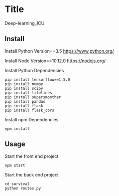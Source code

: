 # Title

Deep-learning_ICU

## Install

Install Python Version==3.5
https://www.python.org/

Install Node Version==10.12.0
https://nodejs.org/

Install Python Dependencies

```
pip install tensorflow==1.5.0
pip install numpy
pip install scipy
pip install lifelines
pip install supersmoother
pip install pandas
pip install flask
pip install flask_cors
```

Install npm Dependencies
```
npm install
```

## Usage

Start the front end project
```
npm start
```

Start the back end project
```
cd survival
python routes.py
```


